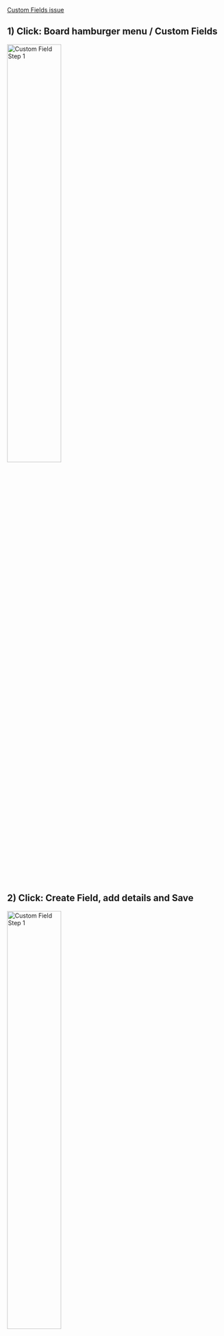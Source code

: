 [Custom Fields issue](https://github.com/wekan/wekan/issues/807)

## 1) Click: Board hamburger menu / Custom Fields

<img src="https://wekan.github.io/custom-field-1.png" width="50%" alt="Custom Field Step 1" />

## 2) Click: Create Field, add details and Save

<img src="https://wekan.github.io/custom-field-2.png" width="50%" alt="Custom Field Step 1" />

## 3) Click: Card Details hamburger menu / Edit custom fields

<img src="https://wekan.github.io/custom-field-3.png" width="100%" alt="Custom Field Step 1" />

## 4) Click: Your Custom Field name to insert it to Card

<img src="https://wekan.github.io/custom-field-4.png" width="100%" alt="Custom Field Step 1" />

## 5) Click: Your selection from your Custom Field

<img src="https://wekan.github.io/custom-field-5.png" width="100%" alt="Custom Field Step 1" />

## 6) Custom Field is shown at Minicard and Card Details

<img src="https://wekan.github.io/custom-field-6.png" width="100%" alt="Custom Field Step 1" />